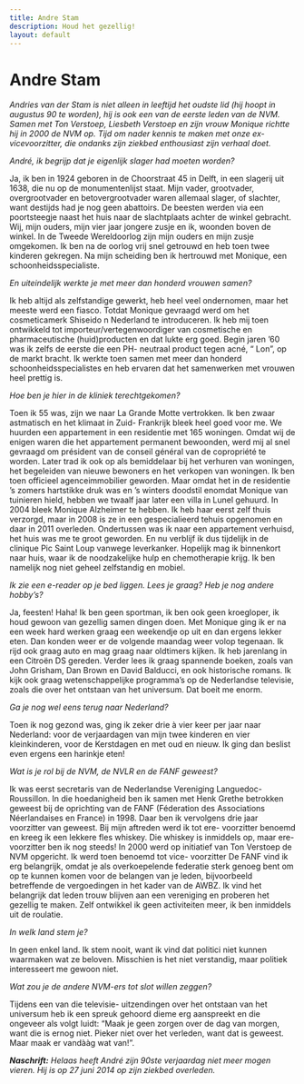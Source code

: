 ```yaml
---
title: Andre Stam
description: Houd het gezellig!
layout: default
---
```


# Andre Stam
  
_Andries van der Stam is niet alleen in leeftijd het oudste lid (hij hoopt in augustus 90 te worden), hij is ook een van de eerste leden van de NVM. Samen met Ton Verstoep, Liesbeth Verstoep en zijn vrouw Monique richtte hij in 2000 de NVM op. Tijd om nader kennis te maken met onze ex-vicevoorzitter, die ondanks zijn ziekbed enthousiast zijn verhaal doet._

_André, ik begrijp dat je eigenlijk slager had moeten worden?_

Ja, ik ben in 1924 geboren in de Choorstraat 45 in Delft, in een slagerij uit 1638, die nu op de monumentenlijst staat. Mijn vader, grootvader, overgrootvader en betovergrootvader waren allemaal slager, of slachter, want destijds had je nog geen abattoirs. De beesten werden via een poortsteegje naast het huis naar de slachtplaats achter de winkel gebracht. Wij, mijn ouders, mijn vier jaar jongere zusje en ik, woonden boven de winkel. In de Tweede Wereldoorlog zijn mijn ouders en mijn zusje omgekomen. Ik ben na de oorlog vrij snel getrouwd en heb toen twee kinderen gekregen. Na mijn scheiding ben ik hertrouwd met Monique, een schoonheidsspecialiste.

_En uiteindelijk werkte je met meer dan honderd vrouwen samen?_

Ik heb altijd als zelfstandige gewerkt, heb heel veel ondernomen, maar het meeste werd een fiasco. Totdat Monique gevraagd werd om het cosmeticamerk Shiseido n Nederland te introduceren. Ik heb mij toen ontwikkeld tot importeur/vertegenwoordiger van cosmetische en pharmaceutische (huid)producten en dat lukte erg goed. Begin jaren ’60 was ik zelfs de eerste die een PH- neutraal product tegen acné, “ Lon”, op de markt bracht. Ik werkte toen samen met meer dan honderd schoonheidsspecialistes en heb ervaren dat het samenwerken met vrouwen heel prettig is.

_Hoe ben je hier in de kliniek terechtgekomen?_

Toen ik 55 was, zijn we naar La Grande Motte vertrokken. Ik ben zwaar astmatisch en het klimaat in Zuid- Frankrijk bleek heel goed voor me. We huurden een appartement in een residentie met 165 woningen. Omdat wij de enigen waren die het appartement permanent bewoonden, werd mij al snel gevraagd om président van de conseil général van de copropriété te worden. Later trad ik ook op als bemiddelaar bij het verhuren van woningen, het begeleiden van nieuwe bewoners en het verkopen van woningen. Ik ben toen officieel agenceimmobilier geworden. Maar omdat het in de residentie ’s zomers hartstikke druk was en ’s winters doodstil enomdat Monique van tuinieren hield, hebben we twaalf jaar later een villa in Lunel gehuurd. In 2004 bleek Monique Alzheimer te hebben. Ik heb haar eerst zelf thuis verzorgd, maar in 2008 is ze in een gespecialieerd tehuis opgenomen en daar in 2011 overleden. Ondertussen was ik naar een appartement verhuisd, het huis was me te groot geworden. En nu verblijf ik dus tijdelijk in de clinique Pic Saint Loup vanwege leverkanker. Hopelijk mag ik binnenkort naar huis, waar ik de noodzakelijke hulp en chemotherapie krijg. Ik ben namelijk nog niet geheel zelfstandig en mobiel.

_Ik zie een e-reader op je bed liggen. Lees je graag? Heb je nog andere hobby’s?_

Ja, feesten! Haha! Ik ben geen sportman, ik ben ook geen kroegloper, ik houd gewoon van gezellig samen dingen doen. Met Monique ging ik er na een week hard werken graag een weekendje op uit en dan ergens lekker eten. Dan konden weer er de volgende maandag weer volop tegenaan. Ik rijd ook graag auto en mag graag naar oldtimers kijken. Ik heb jarenlang in een Citroën DS gereden. Verder lees ik graag spannende boeken, zoals van John Grisham, Dan Brown en David Balducci, en ook historische romans. Ik kijk ook graag wetenschappelijke programma’s op de Nederlandse televisie, zoals die over het ontstaan van het universum. Dat boeit me enorm.

_Ga je nog wel eens terug naar Nederland?_

Toen ik nog gezond was, ging ik zeker drie à vier keer per jaar naar Nederland: voor de verjaardagen van mijn twee kinderen en vier kleinkinderen, voor de Kerstdagen en met oud en nieuw. Ik ging dan beslist even ergens een harinkje eten!

_Wat is je rol bij de NVM, de NVLR en de FANF geweest?_

Ik was eerst secretaris van de Nederlandse Vereniging Languedoc-Roussillon. In die hoedanigheid ben ik samen met Henk Grethe betrokken geweest bij de oprichting van de FANF (Féderation des Associations Néerlandaises en France) in 1998. Daar ben ik vervolgens drie jaar voorzitter van geweest. Bij mijn aftreden werd ik tot ere- voorzitter benoemd en kreeg ik een lekkere fles whiskey. Die whiskey is inmiddels op, maar ere-voorzitter ben ik nog steeds! In 2000 werd op initiatief van Ton Verstoep de NVM opgericht. Ik werd toen benoemd tot vice- voorzitter De FANF vind ik erg belangrijk, omdat je als overkoepelende federatie sterk genoeg bent om op te kunnen komen voor de belangen van je leden, bijvoorbeeld betreffende de vergoedingen in het kader van de AWBZ. Ik vind het belangrijk dat leden trouw blijven aan een vereniging en proberen het gezellig te maken. Zelf ontwikkel ik geen activiteiten meer, ik ben inmiddels uit de roulatie.

_In welk land stem je?_

In geen enkel land. Ik stem nooit, want ik vind dat politici niet kunnen waarmaken wat ze beloven. Misschien is het niet verstandig, maar politiek interesseert me gewoon niet.

_Wat zou je de andere NVM-ers tot slot willen zeggen?_

Tijdens een van die televisie- uitzendingen over het ontstaan van het universum heb ik een spreuk gehoord dieme erg aanspreekt en die ongeveer als volgt luidt: “Maak je geen zorgen over de dag van morgen, want die is ernog niet. Pieker niet over het verleden, want dat is geweest. Maar maak er vandààg wat van!”.

_**Naschrift:** Helaas heeft André zijn 90ste verjaardag niet meer mogen vieren. Hij is op 27 juni 2014 op zijn ziekbed overleden._
